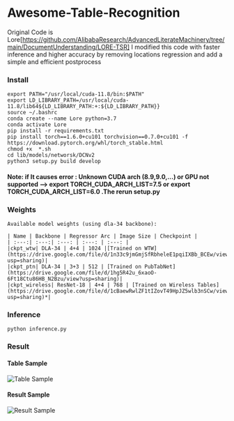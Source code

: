 # Awesome-Table-Recognition
Original Code is Lore[https://github.com/AlibabaResearch/AdvancedLiterateMachinery/tree/main/DocumentUnderstanding/LORE-TSR]
I modified this code with faster inference and higher accuracy by removing locations regression and add a simple and efficient postprocess

### Install 
```
export PATH="/usr/local/cuda-11.8/bin:$PATH"
export LD_LIBRARY_PATH=/usr/local/cuda-11.8/lib64${LD_LIBRARY_PATH:+:${LD_LIBRARY_PATH}}
source ~/.bashrc
conda create --name Lore python=3.7
conda activate Lore
pip install -r requirements.txt
pip install torch==1.6.0+cu101 torchvision==0.7.0+cu101 -f https://download.pytorch.org/whl/torch_stable.html
chmod +x  *.sh
cd lib/models/networsk/DCNv2
python3 setup.py build develop
```
#### Note: if It causes error : Unknown CUDA arch (8.9,9.0,...) or GPU not supported --> export TORCH_CUDA_ARCH_LIST=7.5 or export TORCH_CUDA_ARCH_LIST=6.0 .The rerun setup.py

### Weights
```
Available model weights (using dla-34 backbone):

| Name | Backbone | Regressor Arc | Image Size | Checkpoint | 
| :---:| :---:| :---: | :---: | :---: |
|ckpt_wtw| DLA-34 | 4+4 | 1024 |[Trained on WTW](https://drive.google.com/file/d/1n33c9jmGmjSfRbheleE1pqiIXBb_BCEw/view?usp=sharing)|
|ckpt_ptn| DLA-34 | 3+3 | 512 | [Trained on PubTabNet](https://drive.google.com/file/d/1hg5R42u_6xaoO-6Ft18Ctu86HB_N2Bzu/view?usp=sharing)|
|ckpt_wireless| ResNet-18 | 4+4 | 768 | [Trained on Wireless Tables](https://drive.google.com/file/d/1cBaewRwlZF1tIZovT49HpJZ5wlb3nSCw/view?usp=sharing)*|
```

### Inference
```
python inference.py
```
### Result
#### Table Sample
![Table Sample](sample/table_1.png)

#### Result Sample
![Result Sample](sample/result_1.png)
